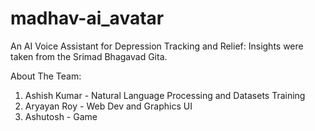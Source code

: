 # madhav-ai_avatar
An AI Voice Assistant for Depression Tracking and Relief: Insights were taken from the Srimad Bhagavad Gita.


About The Team:
1. Ashish Kumar - Natural Language Processing and Datasets Training
2. Aryayan Roy - Web Dev and Graphics UI
3. Ashutosh - Game
